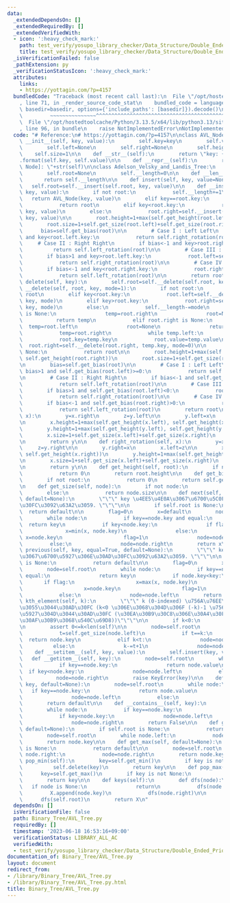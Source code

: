 ```yaml
---
data:
  _extendedDependsOn: []
  _extendedRequiredBy: []
  _extendedVerifiedWith:
  - icon: ':heavy_check_mark:'
    path: test_verify/yosupo_library_checker/Data_Structure/Double_Ended_Priority_Queue-AVL_Tree.test.py
    title: test_verify/yosupo_library_checker/Data_Structure/Double_Ended_Priority_Queue-AVL_Tree.test.py
  _isVerificationFailed: false
  _pathExtension: py
  _verificationStatusIcon: ':heavy_check_mark:'
  attributes:
    links:
    - https://yottagin.com/?p=4157
  bundledCode: "Traceback (most recent call last):\n  File \"/opt/hostedtoolcache/Python/3.13.5/x64/lib/python3.13/site-packages/onlinejudge_verify/documentation/build.py\"\
    , line 71, in _render_source_code_stat\n    bundled_code = language.bundle(stat.path,\
    \ basedir=basedir, options={'include_paths': [basedir]}).decode()\n          \
    \         ~~~~~~~~~~~~~~~^^^^^^^^^^^^^^^^^^^^^^^^^^^^^^^^^^^^^^^^^^^^^^^^^^^^^^^^^^^^^^^^^^\n\
    \  File \"/opt/hostedtoolcache/Python/3.13.5/x64/lib/python3.13/site-packages/onlinejudge_verify/languages/python.py\"\
    , line 96, in bundle\n    raise NotImplementedError\nNotImplementedError\n"
  code: "# Reference:\n# https://yottagin.com/?p=4157\n\nclass AVL_Node:\n    def\
    \ __init__(self, key, value):\n        self.key=key\n        self.value=value\n\
    \        self.left=None\n        self.right=None\n        self.height=1\n    \
    \    self.size=1\n\n    def __str__(self):\n        return \"key: {}, value: {}\"\
    .format(self.key, self.value)\n\n    def __repr__(self):\n        return \"[AVL\
    \ Node]: \"+str(self)\n\nclass Adelson_Velsky_and_Landis_Tree:\n    def __init__(self):\n\
    \        self.root=None\n        self.__length=0\n\n    def __len__(self):\n \
    \       return self.__length\n\n    def insert(self, key, value=None):\n     \
    \   self.root=self.__insert(self.root, key, value)\n\n    def __insert(self, root,\
    \ key, value):\n        if not root:\n            self.__length+=1\n         \
    \   return AVL_Node(key, value)\n        elif key==root.key:\n            root.value=value\n\
    \            return root\n        elif key<root.key:\n            root.left=self.__insert(root.left,\
    \ key, value)\n        else:\n            root.right=self.__insert(root.right,\
    \ key, value)\n\n        root.height=1+max(self.get_height(root.left), self.get_height(root.right))\n\
    \        root.size=1+self.get_size(root.left)+self.get_size(root.right)\n\n  \
    \      bias=self.get_bias(root)\n\n        # Case I : Left Left\n        if bias>1\
    \ and key<root.left.key:\n            return self.right_rotation(root)\n\n   \
    \     # Case II : Right Right\n        if bias<-1 and key>root.right.key:\n  \
    \          return self.left_rotation(root)\n\n        # Case III : Left Right\n\
    \        if bias>1 and key>root.left.key:\n            root.left=self.left_rotation(root.left)\n\
    \            return self.right_rotation(root)\n\n        # Case IV : Right Left\n\
    \        if bias<-1 and key<root.right.key:\n            root.right=self.right_rotation(root.right)\n\
    \            return self.left_rotation(root)\n\n        return root\n\n    def\
    \ delete(self, key):\n        self.root=self.__delete(self.root, key)\n\n    def\
    \ __delete(self, root, key, mode=1):\n        if not root:\n            return\
    \ root\n        elif key<root.key:\n            root.left=self.__delete(root.left,\
    \ key, mode)\n        elif key>root.key:\n            root.right=self.__delete(root.right,\
    \ key, mode)\n        else:\n            self.__length-=mode\n            if root.left\
    \ is None:\n                temp=root.right\n                root=None\n     \
    \           return temp\n            elif root.right is None:\n              \
    \  temp=root.left\n                root=None\n                return temp\n\n\
    \            temp=root.right\n            while temp.left:\n                temp=temp.left\n\
    \            root.key=temp.key\n            root.value=temp.value\n          \
    \  root.right=self.__delete(root.right, temp.key, mode=0)\n\n        if root is\
    \ None:\n            return root\n\n        root.height=1+max(self.get_height(root.left),\
    \ self.get_height(root.right))\n        root.size=1+self.get_size(root.left)+self.get_size(root.right)\n\
    \n        bias=self.get_bias(root)\n\n        # Case I : Left Left\n        if\
    \ bias>1 and self.get_bias(root.left)>=0:\n            return self.right_rotation(root)\n\
    \n        # Case II : Right Right\n        if bias<-1 and self.get_bias(root.right)<=0:\n\
    \            return self.left_rotation(root)\n\n        # Case III : Left Right\n\
    \        if bias>1 and self.get_bias(root.left)<0:\n            root.left=self.left_rotation(root.left)\n\
    \            return self.right_rotation(root)\n\n        # Case IV : Right Left\n\
    \        if bias<-1 and self.get_bias(root.right)>0:\n            root.right=self.right_rotation(root.right)\n\
    \            return self.left_rotation(root)\n        return root\n\n    def left_rotation(self,\
    \ x):\n        y=x.right\n        z=y.left\n\n        y.left=x\n        x.right=z\n\
    \n        x.height=1+max(self.get_height(x.left), self.get_height(x.right))\n\
    \        y.height=1+max(self.get_height(y.left), self.get_height(y.right))\n\n\
    \        x.size=1+self.get_size(x.left)+self.get_size(x.right)\n        y.size=1+self.get_size(y.left)+self.get_size(y.right)\n\
    \n        return y\n\n    def right_rotation(self, x):\n        y=x.left\n   \
    \     z=y.right\n\n        y.right=x\n        x.left=z\n\n        x.height=1+max(self.get_height(x.left),\
    \ self.get_height(x.right))\n        y.height=1+max(self.get_height(y.left), self.get_height(y.right))\n\
    \n        x.size=1+self.get_size(x.left)+self.get_size(x.right)\n        y.size=1+self.get_size(y.left)+self.get_size(y.right)\n\
    \n        return y\n\n    def get_height(self, root):\n        if not root:\n\
    \            return 0\n        return root.height\n\n    def get_bias(self, root):\n\
    \        if not root:\n            return 0\n        return self.get_height(root.left)-self.get_height(root.right)\n\
    \n    def get_size(self, node):\n        if not node:\n            return 0\n\
    \        else:\n            return node.size\n\n    def next(self, key, equal=True,\
    \ default=None):\n        \"\"\" key \u4EE5\u4E0A\u3067\u6700\u5C0F\u306E\u30AD\
    \u30FC\u3092\u63A2\u3059. \"\"\"\n\n        if self.root is None:\n          \
    \  return default\n\n        flag=0\n        x=default\n        node=self.root\n\
    \        while node:\n            if key==node.key and equal:\n              \
    \  return key\n            if key<node.key:\n                if flag:\n      \
    \              x=min(x, node.key)\n                else:\n                   \
    \ x=node.key\n                    flag=1\n                node=node.left\n   \
    \         else:\n                node=node.right\n        return x\n\n    def\
    \ previous(self, key, equal=True, default=None):\n        \"\"\" key \u4EE5\u4E0B\
    \u3067\u6700\u5927\u306E\u30AD\u30FC\u3092\u63A2\u3059. \"\"\"\n\n        if self.root\
    \ is None:\n            return default\n\n        flag=0\n        x=default\n\
    \        node=self.root\n        while node:\n            if key==node.key and\
    \ equal:\n                return key\n            if node.key<key:\n         \
    \       if flag:\n                    x=max(x, node.key)\n                else:\n\
    \                    x=node.key\n                    flag=1\n                node=node.right\n\
    \            else:\n                node=node.left\n        return x\n\n    def\
    \ kth_element(self, k):\n        \"\"\" k (0-indexed) \u756A\u76EE\u306B\u5C0F\
    \u3055\u3044\u30AD\u30FC (k<0 \u306E\u3068\u304D\u306F (-k)-1 \u756A\u76EE\u306B\
    \u5927\u304D\u3044\u30AD\u30FC (\u30EA\u30B9\u30C8\u306E\u30A4\u30F3\u30C7\u30C3\
    \u30AF\u30B9\u3068\u540C\u69D8))\"\"\"\n\n        if k<0:\n            k+=len(self)\n\
    \n        assert 0<=k<len(self)\n\n        node=self.root\n        while True:\n\
    \            t=self.get_size(node.left)\n            if t==k:\n              \
    \  return node.key\n            elif k<t:\n                node=node.left\n  \
    \          else:\n                k-=t+1\n                node=node.right\n\n\
    \    def __setitem__(self, key, value):\n        self.insert(key, value)\n\n \
    \   def __getitem__(self, key):\n        node=self.root\n        while node:\n\
    \            if key==node.key:\n                return node.value\n          \
    \  if key<node.key:\n                node=node.left\n            else:\n     \
    \           node=node.right\n        raise KeyError(key)\n\n    def get(self,\
    \ key, default=None):\n        node=self.root\n        while node:\n         \
    \   if key==node.key:\n                return node.value\n            if key<node.key:\n\
    \                node=node.left\n            else:\n                node=node.right\n\
    \        return default\n\n    def __contains__(self, key):\n        node=self.root\n\
    \        while node:\n            if key==node.key:\n                return True\n\
    \            if key<node.key:\n                node=node.left\n            else:\n\
    \                node=node.right\n        return False\n\n    def get_min(self,\
    \ default=None):\n        if self.root is None:\n            return default\n\n\
    \        node=self.root\n        while node.left:\n            node=node.left\n\
    \        return node.key\n\n    def get_max(self, default=None):\n        if self.root\
    \ is None:\n            return default\n\n        node=self.root\n        while\
    \ node.right:\n            node=node.right\n        return node.key\n\n    def\
    \ pop_min(self):\n        key=self.get_min()\n        if key is not None:\n  \
    \          self.delete(key)\n        return key\n\n    def pop_max(self):\n  \
    \      key=self.get_max()\n        if key is not None:\n            self.delete(key)\n\
    \        return key\n\n    def keys(self):\n        def dfs(node):\n         \
    \   if node is None:\n                return\n            dfs(node.left)\n   \
    \         X.append(node.key)\n            dfs(node.right)\n\n        X=[]\n  \
    \      dfs(self.root)\n        return X\n"
  dependsOn: []
  isVerificationFile: false
  path: Binary_Tree/AVL_Tree.py
  requiredBy: []
  timestamp: '2023-06-18 16:53:16+09:00'
  verificationStatus: LIBRARY_ALL_AC
  verifiedWith:
  - test_verify/yosupo_library_checker/Data_Structure/Double_Ended_Priority_Queue-AVL_Tree.test.py
documentation_of: Binary_Tree/AVL_Tree.py
layout: document
redirect_from:
- /library/Binary_Tree/AVL_Tree.py
- /library/Binary_Tree/AVL_Tree.py.html
title: Binary_Tree/AVL_Tree.py
---
```

